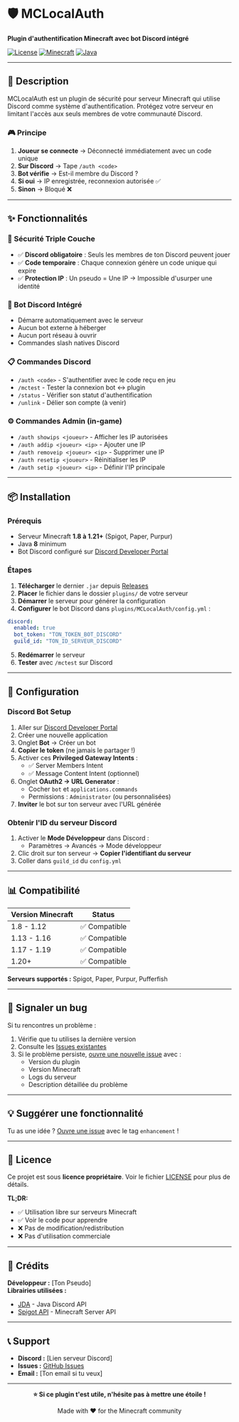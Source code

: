 # 🛡️ MCLocalAuth

**Plugin d'authentification Minecraft avec bot Discord intégré**

[![License](https://img.shields.io/badge/License-Proprietary-red.svg)](LICENSE)
[![Minecraft](https://img.shields.io/badge/Minecraft-1.8--1.21+-green.svg)]()
[![Java](https://img.shields.io/badge/Java-8+-blue.svg)]()

---

## 🎯 Description

MCLocalAuth est un plugin de sécurité pour serveur Minecraft qui utilise Discord comme système d'authentification. Protégez votre serveur en limitant l'accès aux seuls membres de votre communauté Discord.

### 🎮 Principe

1. **Joueur se connecte** → Déconnecté immédiatement avec un code unique
2. **Sur Discord** → Tape `/auth <code>`
3. **Bot vérifie** → Est-il membre du Discord ?
4. **Si oui** → IP enregistrée, reconnexion autorisée ✅
5. **Sinon** → Bloqué ❌

---

## ✨ Fonctionnalités

### 🔐 Sécurité Triple Couche

- ✅ **Discord obligatoire** : Seuls les membres de ton Discord peuvent jouer
- ✅ **Code temporaire** : Chaque connexion génère un code unique qui expire
- ✅ **Protection IP** : Un pseudo = Une IP → Impossible d'usurper une identité

### 🤖 Bot Discord Intégré

- Démarre automatiquement avec le serveur
- Aucun bot externe à héberger
- Aucun port réseau à ouvrir
- Commandes slash natives Discord

### 📋 Commandes Discord

- `/auth <code>` - S'authentifier avec le code reçu en jeu
- `/mctest` - Tester la connexion bot ↔ plugin
- `/status` - Vérifier son statut d'authentification
- `/unlink` - Délier son compte (à venir)

### ⚙️ Commandes Admin (in-game)

- `/auth showips <joueur>` - Afficher les IP autorisées
- `/auth addip <joueur> <ip>` - Ajouter une IP
- `/auth removeip <joueur> <ip>` - Supprimer une IP
- `/auth resetip <joueur>` - Réinitialiser les IP
- `/auth setip <joueur> <ip>` - Définir l'IP principale

---

## 📦 Installation

### Prérequis

- Serveur Minecraft **1.8 à 1.21+** (Spigot, Paper, Purpur)
- Java **8** minimum
- Bot Discord configuré sur [Discord Developer Portal](https://discord.com/developers/applications)

### Étapes

1. **Télécharger** le dernier `.jar` depuis [Releases](../../releases)
2. **Placer** le fichier dans le dossier `plugins/` de votre serveur
3. **Démarrer** le serveur pour générer la configuration
4. **Configurer** le bot Discord dans `plugins/MCLocalAuth/config.yml` :

```yaml
discord:
  enabled: true
  bot_token: "TON_TOKEN_BOT_DISCORD"
  guild_id: "TON_ID_SERVEUR_DISCORD"
```

5. **Redémarrer** le serveur
6. **Tester** avec `/mctest` sur Discord

---

## 🔧 Configuration

### Discord Bot Setup

1. Aller sur [Discord Developer Portal](https://discord.com/developers/applications)
2. Créer une nouvelle application
3. Onglet **Bot** → Créer un bot
4. **Copier le token** (ne jamais le partager !)
5. Activer ces **Privileged Gateway Intents** :
   - ✅ Server Members Intent
   - ✅ Message Content Intent (optionnel)
6. Onglet **OAuth2 → URL Generator** :
   - Cocher `bot` et `applications.commands`
   - Permissions : `Administrator` (ou personnalisées)
7. **Inviter** le bot sur ton serveur avec l'URL générée

### Obtenir l'ID du serveur Discord

1. Activer le **Mode Développeur** dans Discord :
   - Paramètres → Avancés → Mode développeur
2. Clic droit sur ton serveur → **Copier l'identifiant du serveur**
3. Coller dans `guild_id` du `config.yml`

---

## 📊 Compatibilité

| Version Minecraft | Status |
|-------------------|--------|
| 1.8 - 1.12        | ✅ Compatible |
| 1.13 - 1.16       | ✅ Compatible |
| 1.17 - 1.19       | ✅ Compatible |
| 1.20+             | ✅ Compatible |

**Serveurs supportés :** Spigot, Paper, Purpur, Pufferfish

---

## 🐛 Signaler un bug

Si tu rencontres un problème :

1. Vérifie que tu utilises la dernière version
2. Consulte les [Issues existantes](../../issues)
3. Si le problème persiste, [ouvre une nouvelle issue](../../issues/new) avec :
   - Version du plugin
   - Version Minecraft
   - Logs du serveur
   - Description détaillée du problème

---

## 💡 Suggérer une fonctionnalité

Tu as une idée ? [Ouvre une issue](../../issues/new) avec le tag `enhancement` !

---

## 📜 Licence

Ce projet est sous **licence propriétaire**. Voir le fichier [LICENSE](LICENSE) pour plus de détails.

**TL;DR:**
- ✅ Utilisation libre sur serveurs Minecraft
- ✅ Voir le code pour apprendre
- ❌ Pas de modification/redistribution
- ❌ Pas d'utilisation commerciale

---

## 🙏 Crédits

**Développeur :** [Ton Pseudo]  
**Librairies utilisées :**
- [JDA](https://github.com/discord-jda/JDA) - Java Discord API
- [Spigot API](https://www.spigotmc.org/) - Minecraft Server API

---

## 📞 Support

- **Discord :** [Lien serveur Discord]
- **Issues :** [GitHub Issues](../../issues)
- **Email :** [Ton email si tu veux]

---

<div align="center">

**⭐ Si ce plugin t'est utile, n'hésite pas à mettre une étoile !**

Made with ❤️ for the Minecraft community

</div>
